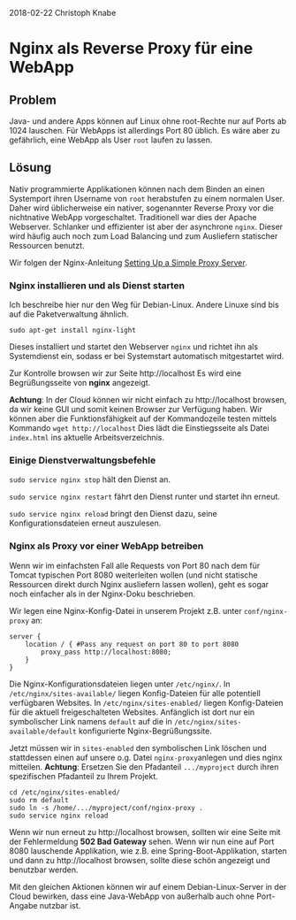 2018-02-22 Christoph Knabe

# Nginx als Reverse Proxy für eine WebApp

## Problem

Java- und andere Apps können auf Linux ohne root-Rechte nur auf Ports ab 1024 lauschen. Für WebApps ist allerdings Port 80 üblich. Es wäre aber zu gefährlich, eine WebApp als User `root` laufen zu lassen.

## Lösung

Nativ programmierte Applikationen können nach dem Binden an einen Systemport ihren Username von `root` herabstufen zu einem normalen User. Daher wird üblicherweise ein nativer, sogenannter Reverse Proxy vor die nichtnative WebApp vorgeschaltet. Traditionell war dies der Apache Webserver. Schlanker und effizienter ist aber der asynchrone `nginx`. Dieser wird häufig auch noch zum Load Balancing und zum Ausliefern statischer Ressourcen benutzt.

Wir folgen der Nginx-Anleitung [Setting Up a Simple Proxy Server](https://nginx.org/en/docs/beginners_guide.html#proxy).

### Nginx installieren und als Dienst starten

Ich beschreibe hier nur den Weg für Debian-Linux. Andere Linuxe sind bis auf die Paketverwaltung ähnlich.

`sudo apt-get install nginx-light`

Dieses installiert und startet den Webserver `nginx` und richtet ihn als Systemdienst ein, sodass er bei Systemstart automatisch mitgestartet wird.

Zur Kontrolle browsen wir zur Seite http://localhost
Es wird eine Begrüßungsseite von **nginx** angezeigt.

**Achtung**:  In der Cloud können wir nicht einfach zu http://localhost browsen, da wir keine GUI und somit keinen Browser zur Verfügung haben. Wir können aber die Funktionsfähigkeit auf der Kommandozeile testen mittels Kommando
`wget http://localhost`
Dies lädt die Einstiegsseite als Datei `index.html` ins aktuelle Arbeitsverzeichnis.

### Einige Dienstverwaltungsbefehle

`sudo service nginx stop` hält den Dienst an.

`sudo service nginx restart` fährt den Dienst runter und startet ihn erneut.

`sudo service nginx reload` bringt den Dienst dazu, seine Konfigurationsdateien erneut auszulesen.

### Nginx als Proxy vor einer WebApp betreiben

Wenn wir im einfachsten Fall alle Requests von Port 80 nach dem für Tomcat typischen Port 8080 weiterleiten wollen (und nicht statische Ressourcen direkt durch Nginx ausliefern lassen wollen), geht es sogar noch einfacher als in der Nginx-Doku beschrieben.

Wir legen eine Nginx-Konfig-Datei in unserem Projekt z.B. unter `conf/nginx-proxy` an:

```
server {
    location / { #Pass any request on port 80 to port 8080
        proxy_pass http://localhost:8080;
    }
}
```

Die Nginx-Konfigurationsdateien liegen unter `/etc/nginx/`.
In  `/etc/nginx/sites-available/` liegen Konfig-Dateien für alle potentiell verfügbaren Websites.
In  `/etc/nginx/sites-enabled/` liegen Konfig-Dateien für die aktuell freigeschalteten Websites. Anfänglich ist dort nur ein symbolischer Link namens `default` auf die in  `/etc/nginx/sites-available/default` konfigurierte Nginx-Begrüßungssite.

Jetzt müssen wir  in `sites-enabled` den symbolischen Link löschen und stattdessen einen auf unsere o.g. Datei `nginx-proxy`anlegen und dies nginx mitteilen.
**Achtung**: Ersetzen Sie den Pfadanteil `.../myproject` durch ihren spezifischen Pfadanteil zu Ihrem Projekt.

```
cd /etc/nginx/sites-enabled/
sudo rm default
sudo ln -s /home/.../myproject/conf/nginx-proxy .
sudo service nginx reload
```

Wenn wir nun erneut zu http://localhost browsen, sollten wir eine Seite mit der Fehlermeldung **502 Bad Gateway** sehen.
Wenn wir nun eine auf Port 8080 lauschende Applikation, wie z.B. eine Spring-Boot-Applikation, starten und dann zu http://localhost browsen, sollte diese schön angezeigt und benutzbar werden.

Mit den gleichen Aktionen können wir auf einem Debian-Linux-Server in der Cloud bewirken, dass eine Java-WebApp von außerhalb auch ohne Port-Angabe nutzbar ist.